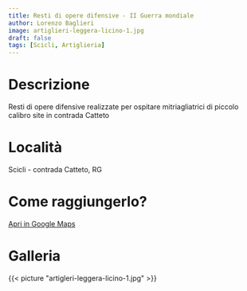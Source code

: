```yaml
---
title: Resti di opere difensive - II Guerra mondiale
author: Lorenzo Baglieri
image: artiglieri-leggera-licino-1.jpg
draft: false
tags: [Scicli, Artiglieria]
---
```


# Descrizione
Resti di opere difensive realizzate per ospitare mitriagliatrici di piccolo calibro site in contrada Catteto

# Località
Scicli - contrada Catteto, RG

# Come raggiungerlo?
[Apri in Google Maps](https://goo.gl/maps/m4muPoQi5JzjpzVS8 )

# Galleria

{{< picture "artigleri-leggera-licino-1.jpg" >}}
